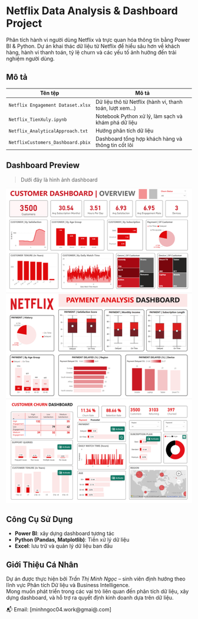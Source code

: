 # Netflix Data Analysis & Dashboard Project

Phân tích hành vi người dùng Netflix và trực quan hóa thông tin bằng Power BI & Python. Dự án khai thác dữ liệu từ Netflix để hiểu sâu hơn về khách hàng, hành vi thanh toán, tỷ lệ churn và các yếu tố ảnh hưởng đến trải nghiệm người dùng.

## Mô tả

| Tên tệp | Mô tả |
|--------|-------|
| `Netflix Engagement Dataset.xlsx` | Dữ liệu thô từ Netflix (hành vi, thanh toán, lượt xem...) |
| `Netflix_TienXuly.ipynb` | Notebook Python xử lý, làm sạch và khám phá dữ liệu |
| `Netflix_AnalyticalApproach.txt` | Hướng phân tích dữ liệu |
| `NetflixCustomers_Dashboard.pbix` | Dashboard tổng hợp khách hàng và thông tin cốt lõi |


## Dashboard Preview

> Dưới đây là hình ảnh dashboard

![Overview](Netflix_Overview_Dashboard.png)  
![Payment](Netflix_Payment_Dashboard.png)
![Churn](Netflix_Churn_Dashboard.png)  

## Công Cụ Sử Dụng

- **Power BI**: xây dựng dashboard tương tác
- **Python (Pandas, Matplotlib)**: Tiền xử lý dữ liệu
- **Excel**: lưu trữ và quản lý dữ liệu ban đầu

## Giới Thiệu Cá Nhân

Dự án được thực hiện bởi *Trần Thị Minh Ngọc* – sinh viên định hướng theo lĩnh vực Phân tích Dữ liệu và Business Intelligence.  
Mong muốn phát triển trong các vai trò liên quan đến phân tích dữ liệu, xây dựng dashboard, và hỗ trợ ra quyết định kinh doanh dựa trên dữ liệu.

📬 Email: [minhngoc04.work@gmai@.com]

